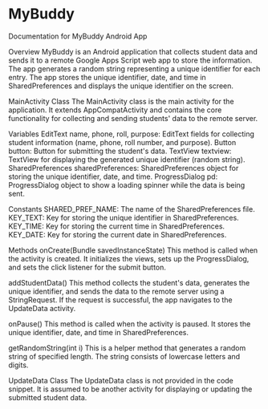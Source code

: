 # MyBuddy

Documentation for MyBuddy Android App

Overview
MyBuddy is an Android application that collects student data and sends it to a remote Google Apps Script web app to store the information. The app generates a random string representing a unique identifier for each entry. The app stores the unique identifier, date, and time in SharedPreferences and displays the unique identifier on the screen.

MainActivity Class
The MainActivity class is the main activity for the application. It extends AppCompatActivity and contains the core functionality for collecting and sending students' data to the remote server.

Variables
EditText name, phone, roll, purpose: EditText fields for collecting student information (name, phone, roll number, and purpose).
Button button: Button for submitting the student's data.
TextView textview: TextView for displaying the generated unique identifier (random string).
SharedPreferences sharedPreferences: SharedPreferences object for storing the unique identifier, date, and time.
ProgressDialog pd: ProgressDialog object to show a loading spinner while the data is being sent.

Constants
SHARED_PREF_NAME: The name of the SharedPreferences file.
KEY_TEXT: Key for storing the unique identifier in SharedPreferences.
KEY_TIME: Key for storing the current time in SharedPreferences.
KEY_DATE: Key for storing the current date in SharedPreferences.

Methods
onCreate(Bundle savedInstanceState)
This method is called when the activity is created. It initializes the views, sets up the ProgressDialog, and sets the click listener for the submit button.

addStudentData()
This method collects the student's data, generates the unique identifier, and sends the data to the remote server using a StringRequest. If the request is successful, the app navigates to the UpdateData activity.

onPause()
This method is called when the activity is paused. It stores the unique identifier, date, and time in SharedPreferences.

getRandomString(int i)
This is a helper method that generates a random string of specified length. The string consists of lowercase letters and digits.

UpdateData Class
The UpdateData class is not provided in the code snippet. It is assumed to be another activity for displaying or updating the submitted student data.
